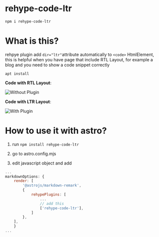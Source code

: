 # rehype-code-ltr

```bash
npm i rehype-code-ltr
```

# What is this?

rehpye plugin add `dir="ltr"`attribute automatically to `<code>` HtmlElement, this is helpful when you have page that include RTL Layout, for example a blog and you need to show a code snippet correctly


```
apt install
```

**Code with RTL Layout**:

![Without Plugin](../ScreenshotWithoutPlugIn.png)

**Code with LTR Layout**:

![With Plugin](../ScreenshotWithPlugIn.png)

# How to use it with astro?

1. run `npm install rehype-code-ltr`

2. go to astro.config.mjs 

3. edit javascript object and add 
```js
...
markdownOptions: {
    render: [
	    '@astrojs/markdown-remark',
		{
            rehypePlugins: [
                ...
                // add this
                ['rehype-code-ltr'],
            ]
		},
	],
	}
...
```